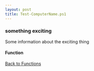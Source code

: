 ```yaml
---
layout: post
title: Test-ComputerName.ps1
---
```


### something exciting

Some information about the exciting thing

#### Function

<script async src="https://gist-it.appspot.com/github.com/BanterBoy/scripts-blog/blob/master/PowerShell/functions/Test-ComputerName.ps1"></script>

<a href="/menu/_pages/functions.html">Back to Functions</a>

